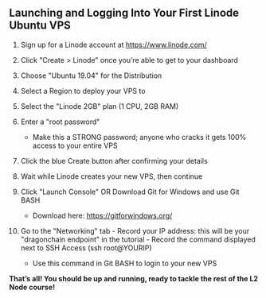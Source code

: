 ## Launching and Logging Into Your First Linode Ubuntu VPS

 1. Sign up for a Linode account at https://www.linode.com/
 
 2. Click "Create > Linode" once you’re able to get to your dashboard
 
 3. Choose "Ubuntu 19.04" for the Distribution
 
 4. Select a Region to deploy your VPS to
 
 5. Select the "Linode 2GB" plan (1 CPU, 2GB RAM)
 
 6. Enter a "root password" 
    - Make this a STRONG password; anyone who cracks it gets 100% access to your entire VPS
   
 7. Click the blue Create button after confirming your details
 
 8. Wait while Linode creates your new VPS, then continue
 
 9. Click "Launch Console" OR Download Git for Windows and use Git BASH 
    - Download here: https://gitforwindows.org/
   
 10. Go to the "Networking" tab
    - Record your IP address: this will be your "dragonchain endpoint" in the tutorial
    - Record the command displayed next to SSH Access (ssh root@YOURIP)
      - Use this command in Git BASH to login to your new VPS

**That’s all! You should be up and running, ready to tackle the rest of the L2 Node course!**
